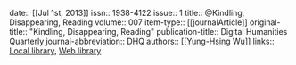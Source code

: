 date:: [[Jul 1st, 2013]]
issn:: 1938-4122
issue:: 1
title:: @Kindling, Disappearing, Reading
volume:: 007
item-type:: [[journalArticle]]
original-title:: "Kindling, Disappearing, Reading"
publication-title:: Digital Humanities Quarterly
journal-abbreviation:: DHQ
authors:: [[Yung-Hsing Wu]]
links:: [Local library](zotero://select/groups/2386895/items/JBA87S7U), [Web library](https://www.zotero.org/groups/2386895/items/JBA87S7U)
